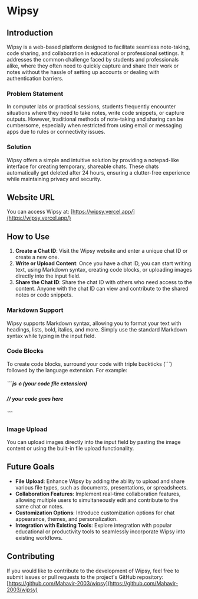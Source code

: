 # Wipsy

## Introduction

Wipsy is a web-based platform designed to facilitate seamless note-taking, code sharing, and collaboration in educational or professional settings. It addresses the common challenge faced by students and professionals alike, where they often need to quickly capture and share their work or notes without the hassle of setting up accounts or dealing with authentication barriers.

### Problem Statement

In computer labs or practical sessions, students frequently encounter situations where they need to take notes, write code snippets, or capture outputs. However, traditional methods of note-taking and sharing can be cumbersome, especially when restricted from using email or messaging apps due to rules or connectivity issues.

### Solution

Wipsy offers a simple and intuitive solution by providing a notepad-like interface for creating temporary, shareable chats. These chats automatically get deleted after 24 hours, ensuring a clutter-free experience while maintaining privacy and security.

## Website URL

You can access Wipsy at: [https://wipsy.vercel.app/](https://wipsy.vercel.app/)

## How to Use

1. **Create a Chat ID**: Visit the Wipsy website and enter a unique chat ID or create a new one.
2. **Write or Upload Content**: Once you have a chat ID, you can start writing text, using Markdown syntax, creating code blocks, or uploading images directly into the input field.
3. **Share the Chat ID**: Share the chat ID with others who need access to the content. Anyone with the chat ID can view and contribute to the shared notes or code snippets.

### Markdown Support

Wipsy supports Markdown syntax, allowing you to format your text with headings, lists, bold, italics, and more. Simply use the standard Markdown syntax while typing in the input field.

### Code Blocks

To create code blocks, surround your code with triple backticks (```) followed by the language extension. For example:
##### ```js <-(your code file extension)
##### // your code goes here
##### ```

### Image Upload

You can upload images directly into the input field by pasting the image content or using the built-in file upload functionality.

## Future Goals

- **File Upload**: Enhance Wipsy by adding the ability to upload and share various file types, such as documents, presentations, or spreadsheets.
- **Collaboration Features**: Implement real-time collaboration features, allowing multiple users to simultaneously edit and contribute to the same chat or notes.
- **Customization Options**: Introduce customization options for chat appearance, themes, and personalization.
- **Integration with Existing Tools**: Explore integration with popular educational or productivity tools to seamlessly incorporate Wipsy into existing workflows.

## Contributing

If you would like to contribute to the development of Wipsy, feel free to submit issues or pull requests to the project's GitHub repository: [https://github.com/Mahavir-2003/wipsy](https://github.com/Mahavir-2003/wipsy)